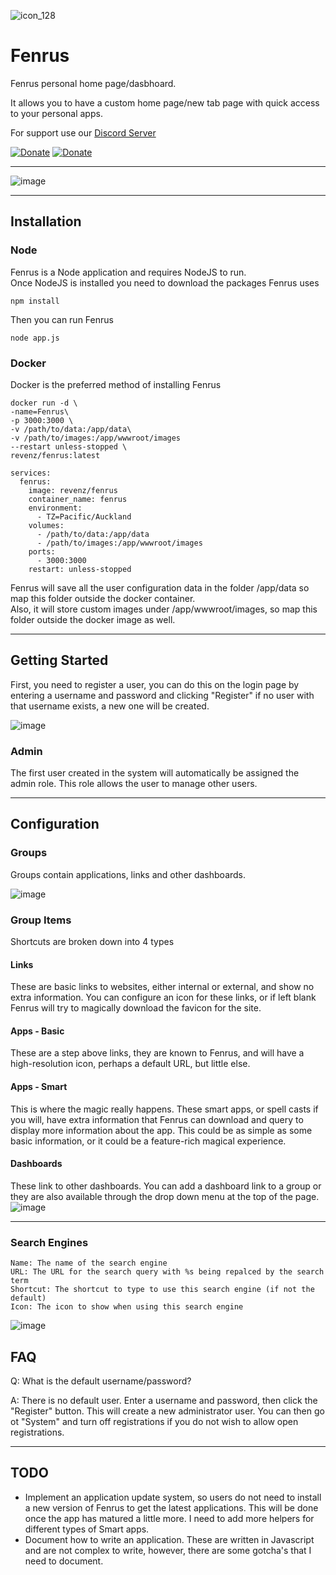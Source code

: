![icon_128](https://user-images.githubusercontent.com/958400/154829266-62206846-c6ef-4718-9910-2b83eb6aa41c.png)

# Fenrus


Fenrus personal home page/dasbhoard.  

It allows you to have a custom home page/new tab page with quick access to your personal apps.

For support use our [Discord Server](https://discord.gg/xbYK8wFMeU)

[![Donate](https://img.shields.io/badge/Donate-Patreon-blue.svg)](https://www.patreon.com/revenz)
[![Donate](https://img.shields.io/badge/Donate-PayPal-green.svg)](https://www.paypal.com/donate/?hosted_button_id=ZJLFMQSQ6WX3J)

---
![image](https://user-images.githubusercontent.com/958400/157801403-64cc7b99-f81d-41b6-85f7-47546bd904a9.png)

---

## Installation

### Node
Fenrus is a Node application and requires NodeJS to run.  
Once NodeJS is installed you need to download the packages Fenrus uses
```
npm install
```

Then you can run Fenrus 
```
node app.js
```

### Docker
Docker is the preferred method of installing Fenrus
```
docker run -d \
-name=Fenrus\
-p 3000:3000 \
-v /path/to/data:/app/data\
-v /path/to/images:/app/wwwroot/images
--restart unless-stopped \
revenz/fenrus:latest
```
```
services:
  fenrus:
    image: revenz/fenrus
    container_name: fenrus
    environment:
      - TZ=Pacific/Auckland
    volumes:
      - /path/to/data:/app/data
      - /path/to/images:/app/wwwroot/images
    ports:
      - 3000:3000
    restart: unless-stopped
```
Fenrus will save all the user configuration data in the folder /app/data so map this folder outside the docker container.  
Also, it will store custom images under /app/wwwroot/images, so map this folder outside the docker image as well.

---

## Getting Started

First, you need to register a user, you can do this on the login page by entering a username and password and clicking "Register" if no user with that username exists, a new one will be created.  

![image](https://user-images.githubusercontent.com/958400/157801936-24eca81b-1ee1-4f28-976c-c9e1ae54f1af.png)


### Admin
The first user created in the system will automatically be assigned the admin role.
This role allows the user to manage other users.

---

## Configuration

### Groups
Groups contain applications, links and other dashboards.   

![image](https://user-images.githubusercontent.com/958400/157801996-e94c3406-ff6b-43a2-acfe-7fb6a174b822.png)

### Group Items
Shortcuts are broken down into 4 types

#### Links
These are basic links to websites, either internal or external, and show no extra information.  You can configure an icon for these links, or if left blank Fenrus will try to magically download the favicon for the site.

#### Apps - Basic
These are a step above links, they are known to Fenrus, and will have a high-resolution icon, perhaps a default URL, but little else.

#### Apps - Smart
This is where the magic really happens.  These smart apps, or spell casts if you will, have extra information that Fenrus can download and query to display more information about the app.
This could be as simple as some basic information, or it could be a feature-rich magical experience.

#### Dashboards
These link to other dashboards.   You can add a dashboard link to a group or they are also available through the drop down menu at the top of the page.
![image](https://user-images.githubusercontent.com/958400/157802115-e1eed5f1-ef39-46f5-a719-69e01e0c6df3.png)


---

### Search Engines
```
Name: The name of the search engine
URL: The URL for the search query with %s being repalced by the search term
Shortcut: The shortcut to type to use this search engine (if not the default)
Icon: The icon to show when using this search engine
```
![image](https://user-images.githubusercontent.com/958400/157802216-44e9f2cf-e874-493c-9d46-3124f771e2af.png)


## FAQ


Q: What is the default username/password?

A: There is no default user.  Enter a username and password, then click the "Register" button.  This will create a new administrator user.   You can then go ot "System" and turn off registrations if you do not wish to allow open registrations.

---

## TODO
- Implement an application update system, so users do not need to install a new version of Fenrus to get the latest applications.  This will be done once the app has matured a little more.   I need to add more helpers for different types of Smart apps.
- Document how to write an application.  These are written in Javascript and are not complex to write, however, there are some gotcha's that I need to document.
